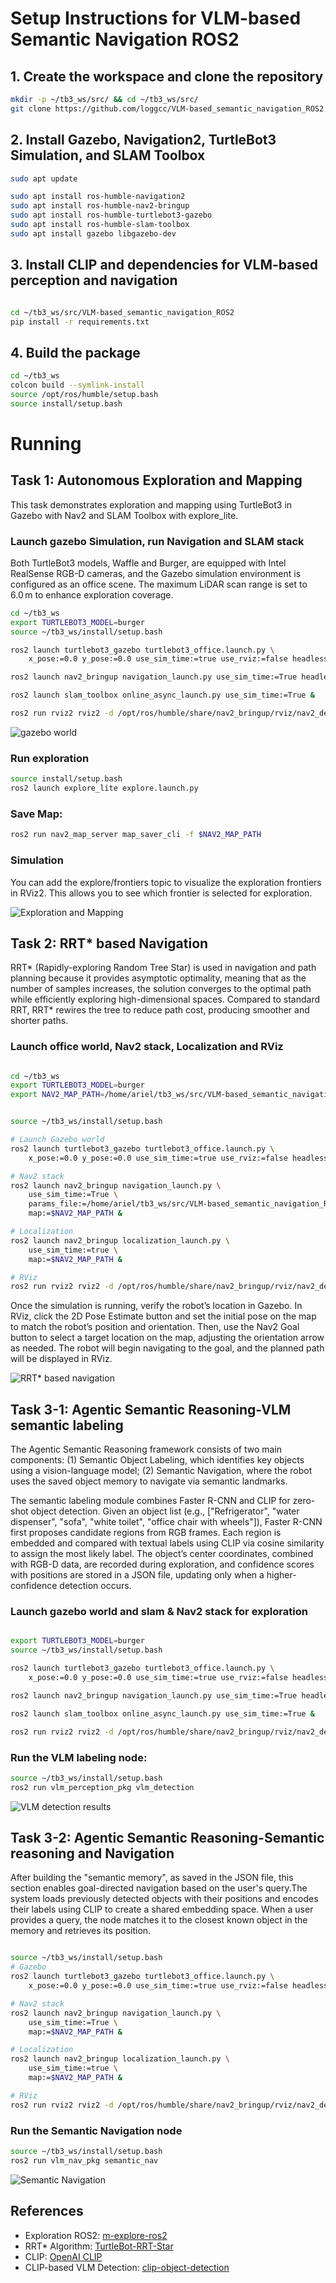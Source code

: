 # Setup Instructions for VLM-based Semantic Navigation ROS2

## 1. Create the workspace and clone the repository

```bash
mkdir -p ~/tb3_ws/src/ && cd ~/tb3_ws/src/
git clone https://github.com/loggcc/VLM-based_semantic_navigation_ROS2.git
```


## 2. Install Gazebo, Navigation2, TurtleBot3 Simulation, and SLAM Toolbox



```bash
sudo apt update

sudo apt install ros-humble-navigation2
sudo apt install ros-humble-nav2-bringup
sudo apt install ros-humble-turtlebot3-gazebo
sudo apt install ros-humble-slam-toolbox
sudo apt install gazebo libgazebo-dev
```

## 3. Install CLIP and dependencies for VLM-based perception and navigation

```bash

cd ~/tb3_ws/src/VLM-based_semantic_navigation_ROS2
pip install -r requirements.txt

```



## 4. Build the package

```bash
cd ~/tb3_ws
colcon build --symlink-install
source /opt/ros/humble/setup.bash
source install/setup.bash

```

# Running
## Task 1: Autonomous Exploration and Mapping

This task demonstrates exploration and mapping using TurtleBot3 in Gazebo with Nav2 and SLAM Toolbox with explore_lite.

### Launch gazebo Simulation, run Navigation and SLAM stack

Both TurtleBot3 models, Waffle and Burger, are equipped with Intel RealSense RGB-D cameras, and the Gazebo simulation environment is configured as an office scene. The maximum LiDAR scan range is set to 6.0 m to enhance exploration coverage.


```bash
cd ~/tb3_ws
export TURTLEBOT3_MODEL=burger
source ~/tb3_ws/install/setup.bash

ros2 launch turtlebot3_gazebo turtlebot3_office.launch.py \
    x_pose:=0.0 y_pose:=0.0 use_sim_time:=true use_rviz:=false headless:=true &

ros2 launch nav2_bringup navigation_launch.py use_sim_time:=True headless:=False &

ros2 launch slam_toolbox online_async_launch.py use_sim_time:=True &

ros2 run rviz2 rviz2 -d /opt/ros/humble/share/nav2_bringup/rviz/nav2_default_view.rviz

```
![gazebo world](media/gazebo_world_office.png)

### Run exploration 



```bash
source install/setup.bash
ros2 launch explore_lite explore.launch.py
```

### Save Map:

```bash
ros2 run nav2_map_server map_saver_cli -f $NAV2_MAP_PATH
```
### Simulation
You can add the explore/frontiers topic to visualize the exploration frontiers in RViz2. This allows you to see which frontier is selected for exploration.



![Exploration and Mapping](media/tb3_explore.gif)


## Task 2: RRT* based Navigation


RRT* (Rapidly-exploring Random Tree Star) is used in navigation and path planning because it provides asymptotic optimality, meaning that as the number of samples increases, the solution converges to the optimal path while efficiently exploring high-dimensional spaces. Compared to standard RRT, RRT* rewires the tree to reduce path cost, producing smoother and shorter paths.


### Launch office world, Nav2 stack, Localization and RViz
```bash

cd ~/tb3_ws
export TURTLEBOT3_MODEL=burger
export NAV2_MAP_PATH=/home/ariel/tb3_ws/src/VLM-based_semantic_navigation_ROS2/turtlebot3_simulations/turtlebot3_gazebo/map/office_map.yaml


source ~/tb3_ws/install/setup.bash

# Launch Gazebo world
ros2 launch turtlebot3_gazebo turtlebot3_office.launch.py \
    x_pose:=0.0 y_pose:=0.0 use_sim_time:=true use_rviz:=false headless:=true &

# Nav2 stack
ros2 launch nav2_bringup navigation_launch.py \
    use_sim_time:=True \
    params_file:=/home/ariel/tb3_ws/src/VLM-based_semantic_navigation_ROS2/TurtleBot-RRT-Star/nav2_params.yaml \
    map:=$NAV2_MAP_PATH &

# Localization
ros2 launch nav2_bringup localization_launch.py \
    use_sim_time:=true \
    map:=$NAV2_MAP_PATH &

# RViz
ros2 run rviz2 rviz2 -d /opt/ros/humble/share/nav2_bringup/rviz/nav2_default_view.rviz

```

Once the simulation is running, verify the robot’s location in Gazebo. In RViz, click the 2D Pose Estimate button and set the initial pose on the map to match the robot’s position and orientation. Then, use the Nav2 Goal button to select a target location on the map, adjusting the orientation arrow as needed. The robot will begin navigating to the goal, and the planned path will be displayed in RViz.


![RRT* based navigation](media/RRT_planner.gif)



## Task 3-1: Agentic Semantic Reasoning-VLM semantic labeling

The Agentic Semantic Reasoning framework consists of two main components: (1) Semantic Object Labeling, which identifies key objects using a vision-language model; (2) Semantic Navigation, where the robot uses the saved object memory to navigate via semantic landmarks.


The semantic labeling module combines Faster R-CNN and CLIP for zero-shot object detection. Given an object list (e.g., ["Refrigerator", "water dispenser", "sofa", "white toilet", "office chair with wheels"]), Faster R-CNN first proposes candidate regions from RGB frames. Each region is embedded and compared with textual labels using CLIP via cosine similarity to assign the most likely label. The object’s center coordinates, combined with RGB-D data, are recorded during exploration, and confidence scores with positions are stored in a JSON file, updating only when a higher-confidence detection occurs.



### Launch gazebo world and slam & Nav2 stack for exploration
```bash

export TURTLEBOT3_MODEL=burger
source ~/tb3_ws/install/setup.bash

ros2 launch turtlebot3_gazebo turtlebot3_office.launch.py \
    x_pose:=0.0 y_pose:=0.0 use_sim_time:=true use_rviz:=false headless:=true &

ros2 launch nav2_bringup navigation_launch.py use_sim_time:=True headless:=False &

ros2 launch slam_toolbox online_async_launch.py use_sim_time:=True &

ros2 run rviz2 rviz2 -d /opt/ros/humble/share/nav2_bringup/rviz/nav2_default_view.rviz

```
### Run the VLM labeling node:

```bash
source ~/tb3_ws/install/setup.bash
ros2 run vlm_perception_pkg vlm_detection
```


![VLM detection results](media/toilet_detection.png)



## Task 3-2: Agentic Semantic Reasoning-Semantic reasoning and Navigation

After building the "semantic memory", as saved in the JSON file, this section enables goal-directed navigation based on the user's query.The system loads previously detected objects with their positions and encodes their labels using CLIP to create a shared embedding space. When a user provides a query, the node matches it to the closest known object in the memory and retrieves its position. 






```bash

source ~/tb3_ws/install/setup.bash
# Gazebo
ros2 launch turtlebot3_gazebo turtlebot3_office.launch.py \
    x_pose:=0.0 y_pose:=0.0 use_sim_time:=true use_rviz:=false headless:=true &

# Nav2 stack
ros2 launch nav2_bringup navigation_launch.py \
    use_sim_time:=True \
    map:=$NAV2_MAP_PATH &

# Localization
ros2 launch nav2_bringup localization_launch.py \
    use_sim_time:=true \
    map:=$NAV2_MAP_PATH &

# RViz
ros2 run rviz2 rviz2 -d /opt/ros/humble/share/nav2_bringup/rviz/nav2_default_view.rviz
```

### Run the Semantic Navigation node


```bash
source ~/tb3_ws/install/setup.bash
ros2 run vlm_nav_pkg semantic_nav
```


![Semantic Navigation](media/semantic_nav_hd.gif)




## References 
- Exploration ROS2: [m-explore-ros2](https://github.com/robo-friends/m-explore-ros2.git)  
- RRT* Algorithm: [TurtleBot-RRT-Star](https://github.com/mmcza/TurtleBot-RRT-Star.git)  
- CLIP: [OpenAI CLIP](https://github.com/openai/CLIP.git)  
- CLIP-based VLM Detection: [clip-object-detection](https://github.com/deepmancer/clip-object-detection.git)  

